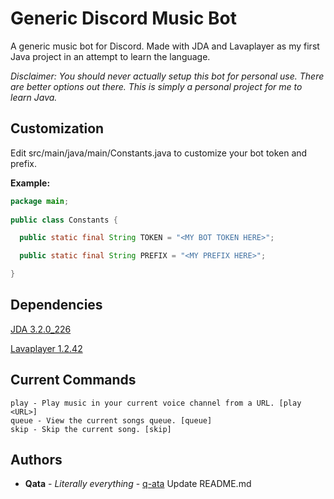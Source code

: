 # Generic Discord Music Bot 
 
A generic music bot for Discord. Made with JDA and Lavaplayer as my first Java project in an attempt to learn the language. 
 
*Disclaimer: You should never actually setup this bot for personal use. There are better options out there. This is simply a personal project for me to learn Java.* 
 
## Customization 
Edit src/main/java/main/Constants.java to customize your bot token and prefix. 
 
**Example:** 
```java 
package main; 
 
public class Constants { 

  public static final String TOKEN = "<MY BOT TOKEN HERE>"; 

  public static final String PREFIX = "<MY PREFIX HERE>"; 

} 
``` 
 
## Dependencies 
 
[JDA 3.2.0_226](https://github.com/DV8FromTheWorld/JDA) 
 
[Lavaplayer 1.2.42](https://github.com/sedmelluq/lavaplayer) 
 
## Current Commands 
``` 
play - Play music in your current voice channel from a URL. [play <URL>] 
queue - View the current songs queue. [queue] 
skip - Skip the current song. [skip]
``` 
 
## Authors 
 
* **Qata** - *Literally everything* - [q-ata](https://github.com/q-ata) 
Update README.md